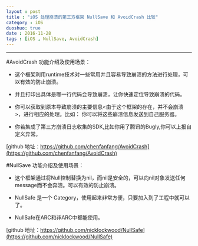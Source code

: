 ```yaml
---
layout : post
title : "iOS 处理崩溃的第三方框架 NullSave 和 AvoidCrash 比较"
category : iOS
duoshuo: true
date : 2016-11-28
tags : [iOS , NullSave, AvoidCrash]
---
```


******

#AvoidCrash 功能介绍及使用场景：

 * 这个框架利用runtime技术对一些常用并且容易导致崩溃的方法进行处理，可以有效的防止崩溃。

 * 并且打印出具体是哪一行代码会导致崩溃，让你快速定位导致崩溃的代码。

 * 你可以获取到原本导致崩溃的主要信息<由于这个框架的存在，并不会崩溃>，进行相应的处理。比如：
  你可以将这些崩溃信息发送到自己服务器。

 * 你若集成了第三方崩溃日志收集的SDK,比如你用了腾讯的Bugly,你可以上报自定义异常。

[github 地址：https://github.com/chenfanfang/AvoidCrash](https://github.com/chenfanfang/AvoidCrash)

#NullSave 功能介绍及使用场景：

  * 这个框架通过将Null控制替换为nil，而nil是安全的，可以向nil对象发送任何message而不会奔溃。可以有效的防止崩溃。
  
  * NullSafe 是一个 Category，使用起来非常方便，只要加入到了工程中就可以了。
  
  * NullSafe在ARC和非ARC中都能使用。

[github 地址：https://github.com/nicklockwood/NullSafe](https://github.com/nicklockwood/NullSafe)
